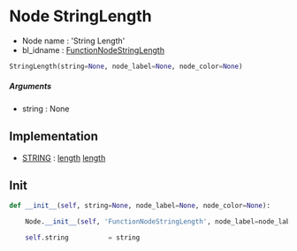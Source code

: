 # Node StringLength

- Node name : 'String Length'
- bl_idname : [FunctionNodeStringLength](https://docs.blender.org/api/current/bpy.types.FunctionNodeStringLength.html)


``` python
StringLength(string=None, node_label=None, node_color=None)
```
##### Arguments

- string : None

## Implementation

- [STRING](/docs/GeoNodes/socket_STRING.md) : [length](/docs/GeoNodes/socket_STRING.md#length) [length](/docs/GeoNodes/socket_STRING.md#length)

## Init

``` python
def __init__(self, string=None, node_label=None, node_color=None):

    Node.__init__(self, 'FunctionNodeStringLength', node_label=node_label, node_color=node_color)

    self.string          = string
```
